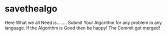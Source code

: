 # savethealgo
Here What we all Need is........ Submit Your Algorithm for any problem in any language. If the Algorithm is Good then be happy! The Commit got merged! 
